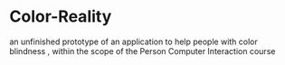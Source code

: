 # Color-Reality
an unfinished prototype of an application to help people with color blindness , within the scope of the Person Computer Interaction course

